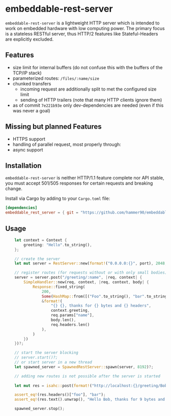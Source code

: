 # embeddable-rest-server

`embeddable-rest-server` is a lightweight HTTP server which is intended to work on embedded hardware with low computing power.
The primary focus is a stateless RESTful server, thus HTTP/2 features like Stateful-Headers are explicitly excluded.

## Features

* size limit for internal buffers (do not confuse this with the buffers of the TCP/IP stack)
* parameterized routes: `/files/:name/size`
* chunked transfers
    * incoming request are additionally split to met the configured size limit
    * sending of HTTP trailers (note that many HTTP clients ignore them)
* as of commit `7e221b93e` only dev-dependencies are needed (even if this was never a goal)

## Missing but planned Features

* HTTPS support
* handling of parallel request, most properly through:
* async support

## Installation


`embeddable-rest-server` is neither HTTP/1.1 feature complete nor API stable, you must accept 501/505 responses for certain requests and breaking change.

Install via Cargo by adding to your `Cargo.toml` file:

```toml
[dependencies]
embeddable_rest_server = { git = "https://github.com/hammer90/embeddable-rest-server" }
```

## Usage

```rust
    let context = Context {
        greeting: "Hello".to_string(),
    };

    // create the server
    let mut server = RestServer::new(format!("0.0.0.0:{}", port), 2048, context)?;

    // register routes (for requests without or with only small bodies)
    server = server.post("/greeting/:name", |req, context| {
        SimpleHandler::new(req, context, |req, context, body| {
            Response::fixed_string(
                200,
                Some(HashMap::from([("Foo".to_string(), "bar".to_string())])),
                &format!(
                    "{} {}, thanks for {} bytes and {} headers",
                    context.greeting,
                    req.params["name"],
                    body.len(),
                    req.headers.len()
                ),
            )
        })
    })?;

    // start the server blocking
    // server.start()?;
    // or start server in a new thread
    let spawned_server = SpawnedRestServer::spawn(server, 8192)?;

    // adding new routes is not possible after the server is started
    
    let mut res = isahc::post(format!("http://localhost:{}/greeting/Bob", port).as_str(),"123456789").unwrap();

    assert_eq!(res.headers()["foo"], "bar");
    assert_eq!(res.text().unwrap(), "Hello Bob, thanks for 9 bytes and 6 headers");

    spawned_server.stop();

```
